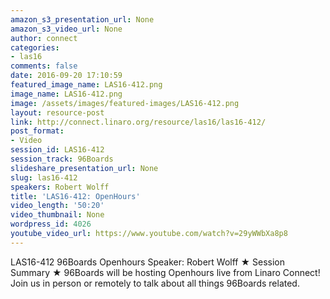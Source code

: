 ```yaml
---
amazon_s3_presentation_url: None
amazon_s3_video_url: None
author: connect
categories:
- las16
comments: false
date: 2016-09-20 17:10:59
featured_image_name: LAS16-412.png
image_name: LAS16-412.png
image: /assets/images/featured-images/LAS16-412.png
layout: resource-post
link: http://connect.linaro.org/resource/las16/las16-412/
post_format:
- Video
session_id: LAS16-412
session_track: 96Boards
slideshare_presentation_url: None
slug: las16-412
speakers: Robert Wolff
title: 'LAS16-412: OpenHours'
video_length: '50:20'
video_thumbnail: None
wordpress_id: 4026
youtube_video_url: https://www.youtube.com/watch?v=29yWWbXa8p8
---
```


LAS16-412 96Boards Openhours
Speaker: Robert Wolff
★ Session Summary ★
96Boards will be hosting Openhours live from Linaro Connect! Join us in person or remotely to talk about all things 96Boards related.